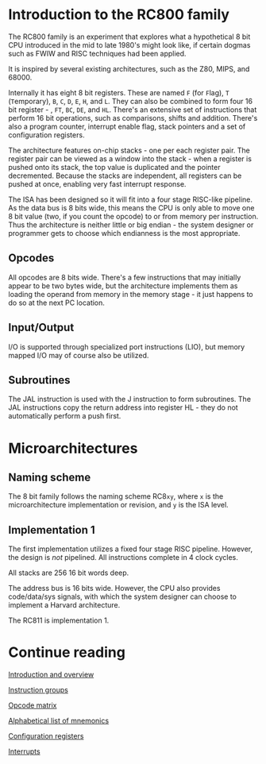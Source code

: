 # Introduction to the RC800 family

The RC800 family is an experiment that explores what a hypothetical 8 bit CPU introduced in the mid to late 1980's might look like, if certain dogmas such as FWIW and RISC techniques had been applied. 

It is inspired by several existing architectures, such as the Z80, MIPS, and 68000.

Internally it has eight 8 bit registers. These are named ```F``` (for ```F```lag), ```T``` (```T```emporary), ```B```, ```C```, ```D```, ```E```, ```H```, and ```L```. They can also be combined to form four 16 bit register - , ```FT```, ```BC```, ```DE```, and ```HL```. There's an extensive set of instructions that perform 16 bit operations, such as comparisons, shifts and addition. There's also a program counter, interrupt enable flag, stack pointers and a set of configuration registers.

The architecture features on-chip stacks - one per each register pair. The register pair can be viewed as a window into the stack - when a register is pushed onto its stack, the top value is duplicated and the pointer decremented. Because the stacks are independent, all registers can be pushed at once, enabling very fast interrupt response.

The ISA has been designed so it will fit into a four stage RISC-like pipeline. As the data bus is 8 bits wide, this means the CPU is only able to move one 8 bit value (two, if you count the opcode) to or from memory per instruction. Thus the architecture is neither little or big endian - the system designer or programmer gets to choose which endianness is the most appropriate.

## Opcodes
All opcodes are 8 bits wide. There's a few instructions that may initially appear to be two bytes wide, but the architecture implements them as loading the operand from memory in the memory stage - it just happens to do so at the next PC location.

## Input/Output
I/O is supported through specialized port instructions (LIO), but memory mapped I/O may of course also be utilized.

## Subroutines
The JAL instruction is used with the J instruction to form subroutines. The JAL instructions copy the return address into register HL - they do not automatically perform a push first.

# Microarchitectures

## Naming scheme
The 8 bit family follows the naming scheme RC8```xy```, where ```x``` is the microarchitecture implementation or revision, and ```y``` is the ISA level.

## Implementation 1
The first implementation utilizes a fixed four stage RISC pipeline. However, the design is *not* pipelined. All instructions complete in 4 clock cycles.

All stacks are 256 16 bit words deep.

The address bus is 16 bits wide. However, the CPU also provides code/data/sys signals, with which the system designer can choose to implement a Harvard architecture.

The RC811 is implementation 1.

# Continue reading
[Introduction and overview](Introduction.md)

[Instruction groups](InstructionGroups.md)

[Opcode matrix](OpcodeMatrix.md)

[Alphabetical list of mnemonics](AlphabeticalMnemonics.md)

[Configuration registers](ConfigurationRegisters.md)

[Interrupts](Interrupts.md)
